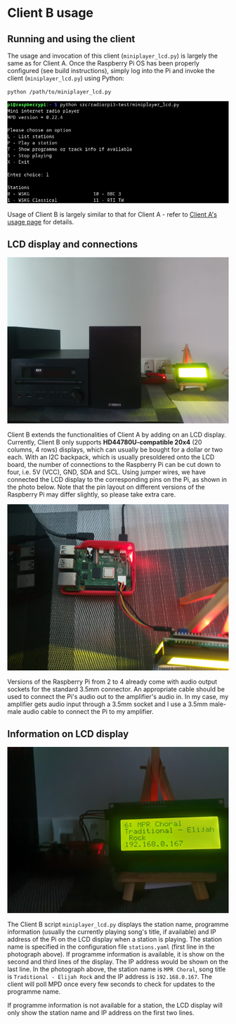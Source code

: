 # Client B usage

## Running and using the client

The usage and invocation of this client (`miniplayer_lcd.py`) is largely the same as for Client A. Once the Raspberry Pi OS has been properly configured (see build instructions), simply log into the Pi and invoke the client (`miniplayer_lcd.py`) using Python:


```
python /path/to/miniplayer_lcd.py
```

![Running Client B](screenshot01.png)

Usage of Client B is largely similar to that for Client A - refer to [Client A's usage page](usageclientA.md) for details.

## LCD display and connections

![Client B setup](clientBfull.jpg)

Client B extends the functionalities of Client A by adding on an LCD display. Currently, Client B only supports **HD44780U-compatible 20x4** (20 columns, 4 rows) displays, which can usually be bought for a dollar or two each. With an I2C backpack, which is usually presoldered onto the LCD board, the number of connections to the Raspberry Pi can be cut down to four, i.e. 5V (VCC), GND, SDA and SCL. Using jumper wires, we have connected the LCD display to the corresponding pins on the Pi, as shown in the photo below. Note that the pin layout on different versions of the Raspberry Pi may differ slightly, so please take extra care.

![Connections](rpiconnections.jpg)

Versions of the Raspberry Pi from 2 to 4 already come with audio output sockets for the standard 3.5mm connector. An appropriate cable should be used to connect the Pi's audio out to the amplifier's audio in. In my case, my amplifier gets audio input through a 3.5mm socket and I use a 3.5mm male-male audio cable to connect the Pi to my amplifier.

## Information on LCD display

![Information on LCD display](clientBlcd.jpg)

The Client B script `miniplayer_lcd.py` displays the station name, programme information (usually the currently playing song's title, if available) and IP address of the Pi on the LCD display when a station is playing. The station name is specified in the configuration file `stations.yaml` (first line in the photograph above). If programme information is available, it is show on the second and third lines of the display. The IP address would be shown on the last line. In the photograph above, the station name is `MPR Choral`, song title is `Traditional - Elijah Rock` and the IP address is `192.168.0.167`. The client will poll MPD once every few seconds to check for updates to the programme name.

If programme information is not available for a station, the LCD display will only show the station name and IP address on the first two lines.
